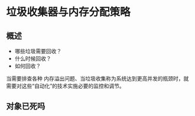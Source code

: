 # 垃圾收集器与内存分配策略

## 概述

* 哪些垃圾需要回收？
* 什么时候回收？
* 如何回收？

当需要排查各种 内存溢出问题、当垃圾收集称为系统达到更高并发的瓶颈时，就需要对这些“自动化”的技术实施必要的监控和调节。

## 对象已死吗

